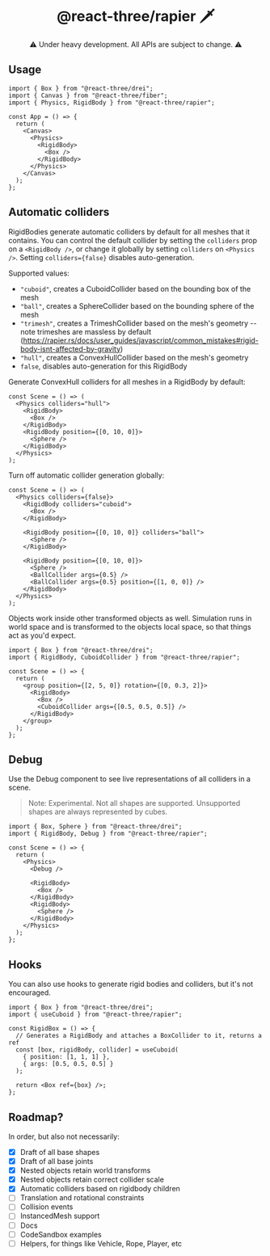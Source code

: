 <h1 align="center">@react-three/rapier 🗡</h1>

<p align="center">⚠️ Under heavy development. All APIs are subject to change. ⚠️</p>

## Usage

```tsx
import { Box } from "@react-three/drei";
import { Canvas } from "@react-three/fiber";
import { Physics, RigidBody } from "@react-three/rapier";

const App = () => {
  return (
    <Canvas>
      <Physics>
        <RigidBody>
          <Box />
        </RigidBody>
      </Physics>
    </Canvas>
  );
};
```

## Automatic colliders

RigidBodies generate automatic colliders by default for all meshes that it contains. You can control the default collider by setting the `colliders` prop on a `<RigidBody />`, or change it globally by setting `colliders` on `<Physics />`. Setting `colliders={false}` disables auto-generation.

Supported values:

- `"cuboid"`, creates a CuboidCollider based on the bounding box of the mesh
- `"ball"`, creates a SphereCollider based on the bounding sphere of the mesh
- `"trimesh"`, creates a TrimeshCollider based on the mesh's geometry -- note trimeshes are massless by default (https://rapier.rs/docs/user_guides/javascript/common_mistakes#rigid-body-isnt-affected-by-gravity)
- `"hull"`, creates a ConvexHullCollider based on the mesh's geometry
- `false`, disables auto-generation for this RigidBody

Generate ConvexHull colliders for all meshes in a RigidBody by default:

```tsx
const Scene = () => (
  <Physics colliders="hull">
    <RigidBody>
      <Box />
    </RigidBody>
    <RigidBody position={[0, 10, 0]}>
      <Sphere />
    </RigidBody>
  </Physics>
);
```

Turn off automatic collider generation globally:

```tsx
const Scene = () => (
  <Physics colliders={false}>
    <RigidBody colliders="cuboid">
      <Box />
    </RigidBody>

    <RigidBody position={[0, 10, 0]} colliders="ball">
      <Sphere />
    </RigidBody>

    <RigidBody position={[0, 10, 0]}>
      <Sphere />
      <BallCollider args={0.5} />
      <BallCollider args={0.5} position={[1, 0, 0]} />
    </RigidBody>
  </Physics>
);
```

Objects work inside other transformed objects as well. Simulation runs in world space and is transformed to the objects local space, so that things act as you'd expect.

```tsx
import { Box } from "@react-three/drei";
import { RigidBody, CuboidCollider } from "@react-three/rapier";

const Scene = () => {
  return (
    <group position={[2, 5, 0]} rotation={[0, 0.3, 2]}>
      <RigidBody>
        <Box />
        <CuboidCollider args={[0.5, 0.5, 0.5]} />
      </RigidBody>
    </group>
  );
};
```

## Debug

Use the Debug component to see live representations of all colliders in a scene.

> Note: Experimental. Not all shapes are supported. Unsupported shapes are always represented by cubes.

```tsx
import { Box, Sphere } from "@react-three/drei";
import { RigidBody, Debug } from "@react-three/rapier";

const Scene = () => {
  return (
    <Physics>
      <Debug />

      <RigidBody>
        <Box />
      </RigidBody>
      <RigidBody>
        <Sphere />
      </RigidBody>
    </Physics>
  );
};
```

## Hooks

You can also use hooks to generate rigid bodies and colliders, but it's not encouraged.

```tsx
import { Box } from "@react-three/drei";
import { useCuboid } from "@react-three/rapier";

const RigidBox = () => {
  // Generates a RigidBody and attaches a BoxCollider to it, returns a ref
  const [box, rigidBody, collider] = useCuboid(
    { position: [1, 1, 1] },
    { args: [0.5, 0.5, 0.5] }
  );

  return <Box ref={box} />;
};
```

## Roadmap?

In order, but also not necessarily:

- [x] Draft of all base shapes
- [x] Draft of all base joints
- [x] Nested objects retain world transforms
- [x] Nested objects retain correct collider scale
- [x] Automatic colliders based on rigidbody children
- [ ] Translation and rotational constraints
- [ ] Collision events
- [ ] InstancedMesh support
- [ ] Docs
- [ ] CodeSandbox examples
- [ ] Helpers, for things like Vehicle, Rope, Player, etc
